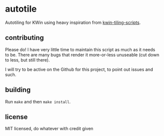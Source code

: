# autotile
Autotiling for KWin using heavy inspiration from [kwin-tiling-scripts](https://invent.kde.org/mart/kwin-tiling-scripts).

## contributing
Please do! I have very little time to maintain this script as much as it needs to be. There are many bugs that render it more-or-less unuseable (cut down to less, but still there).

I will try to be active on the Github for this project, to point out issues and such.

## building
Run `make` and then `make install`.

## license
MIT licensed, do whatever with credit given
